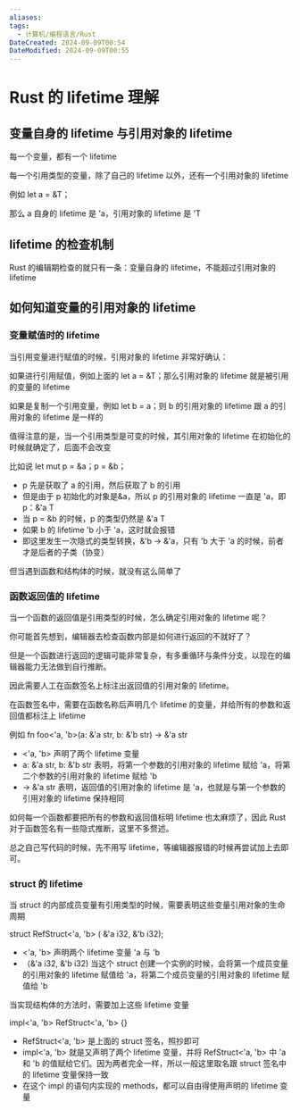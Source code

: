 ```yaml
---
aliases: 
tags:
  - 计算机/编程语言/Rust
DateCreated: 2024-09-09T00:54
DateModified: 2024-09-09T00:55
---
```

# Rust 的 lifetime 理解

## 变量自身的 lifetime 与引用对象的 lifetime

每一个变量，都有一个 lifetime

每一个引用类型的变量，除了自己的 lifetime 以外，还有一个引用对象的 lifetime

例如 let a = &T；

那么 a 自身的 lifetime 是 'a，引用对象的 lifetime 是 'T

## lifetime 的检查机制

Rust 的编辑期检查的就只有一条：变量自身的 lifetime，不能超过引用对象的 lifetime

## 如何知道变量的引用对象的 lifetime

### 变量赋值时的 lifetime

当引用变量进行赋值的时候，引用对象的 lifetime 非常好确认： 

如果进行引用赋值，例如上面的 let a = &T；那么引用对象的 lifetime 就是被引用的变量的 lifetime

如果是复制一个引用变量，例如 let b = a；则 b 的引用对象的 lifetime 跟 a 的引用对象的 lifetime 是一样的

值得注意的是，当一个引用类型是可变的时候，其引用对象的 lifetime 在初始化的时候就确定了，后面不会改变

比如说 let mut p = &a；p = &b；

- p 先是获取了 a 的引用，然后获取了 b 的引用
- 但是由于 p 初始化的对象是&a，所以 p 的引用对象的 lifetime 一直是 'a，即 p：&'a T
- 当 p = &b 的时候，p 的类型仍然是 &'a T
- 如果 b 的 lifetime 'b 小于 'a，这时就会报错
- 即这里发生一次隐式的类型转换，&'b -> &'a，只有 'b 大于 'a 的时候，前者才是后者的子类（协变）

但当遇到函数和结构体的时候，就没有这么简单了

### 函数返回值的 lifetime

当一个函数的返回值是引用类型的时候，怎么确定引用对象的 lifetime 呢？

你可能首先想到，编辑器去检查函数内部是如何进行返回的不就好了？

但是一个函数进行返回的逻辑可能非常复杂，有多重循环与条件分支，以现在的编辑器能力无法做到自行推断。

因此需要人工在函数签名上标注出返回值的引用对象的 lifetime。

在函数签名中，需要在函数名称后声明几个 lifetime 的变量，并给所有的参数和返回值都标注上 lifetime

例如 fn foo<'a, 'b>(a: &'a str, b: &'b str) -> &'a str

- <'a, 'b> 声明了两个 lifetime 变量
- a: &'a str, b: &'b str 表明，将第一个参数的引用对象的 lifetime 赋给 'a，将第二个参数的引用对象的 lifetime 赋给 'b
- -> &'a str 表明，返回值的引用对象的 lifetime 是 'a，也就是与第一个参数的引用对象的 lifetime 保持相同

如何每一个函数都要把所有的参数和返回值标明 lifetime 也太麻烦了，因此 Rust 对于函数签名有一些隐式推断，这里不多赘述。 

总之自己写代码的时候，先不用写 lifetime，等编辑器报错的时候再尝试加上去即可。

### struct 的 lifetime

当 struct 的内部成员变量有引用类型的时候，需要表明这些变量引用对象的生命周期

struct RefStruct<'a, 'b> ( &'a i32, &'b i32);

- <'a, 'b> 声明两个 lifetime 变量 'a 与 'b
- （&'a i32, &'b i32) 当这个 struct 创建一个实例的时候，会将第一个成员变量的引用对象的 lifetime 赋值给 'a，将第二个成员变量的引用对象的 lifetime 赋值给 'b

当实现结构体的方法时，需要加上这些 lifetime 变量

impl<'a, 'b> RefStruct<'a, 'b> {}

- RefStruct<'a, 'b> 是上面的 struct 签名，照抄即可
- impl<'a, 'b> 就是又声明了两个 lifetime 变量，并将 RefStruct<'a, 'b> 中 'a 和 'b 的值赋给它们。因为两者完全一样，所以一般这里取名跟 struct 签名中的 lifetime 变量保持一致
- 在这个 impl 的语句内实现的 methods，都可以自由得使用声明的 lifetime 变量

